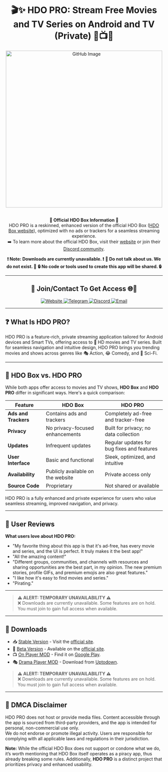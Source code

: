 <h1 align="center">🎬✨ HDO PRO: Stream Free Movies and TV Series on Android and TV (Private) 🍿📺🍥</h1>

<div align="center">
    <img src="https://github.com/user-attachments/assets/f23fcaf8-3da2-4546-9029-ebf0eeee2268" alt="GitHub Image" width="500">
    <br><br>
<p>
    <strong>🌟 Official HDO Box Information 🌟</strong><br>
    HDO PRO is a reskinned, enhanced version of the official HDO Box (<a href="https://hdo.app" target="_blank">HDO Box website</a>), optimized with no ads or trackers for a seamless streaming experience.<br>
    ➡️ To learn more about the official HDO Box, visit their <a href="https://hdo.app" target="_blank">website</a> or join their <a href="https://discord.com/invite/VPRJVExUVD" target="_blank">Discord community</a>.
</p>
    <strong>❗️ Note: Downloads are currently unavailable. ❗️</strong>  
    <strong>🚫 Do not talk about us. We do not exist. 🚫</strong>  
    <strong>🔒 No code or tools used to create this app will be shared. 🔒</strong>
</div>

---

<h2 align="center">📩 Join/Contact To Get Access 🌐🍥</h2>

<div align="center">
    <a href="https://hdopro.netlify.app/">
        <img src="https://img.shields.io/badge/🌟 Website-Visit-brightgreen" alt="Website">
    </a>
    <a href="#">
        <img src="https://img.shields.io/badge/💬 Telegram-Temporarily_Unavailable-lightgrey" alt="Telegram">
    </a>
    <a href="#">
        <img src="https://img.shields.io/badge/🌀 Discord-Temporarily_Unavailable-lightgrey" alt="Discord">
    </a>
    <a href="mailto:hdopro@protonmail.com">
        <img src="https://img.shields.io/badge/📧 Email-Contact-red" alt="Email">
    </a>
</div>

---

## **❓ What Is HDO PRO?**

HDO PRO is a feature-rich, private streaming application tailored for Android devices and Smart TVs, offering access to 🎥 HD movies and TV series. Built for seamless navigation and intuitive design, HDO PRO brings you trending movies and shows across genres like 🎭 Action, 😂 Comedy, and 🚀 Sci-Fi.

---

## **🌟 HDO Box vs. HDO PRO**

While both apps offer access to movies and TV shows, **HDO Box** and **HDO PRO** differ in significant ways. Here's a quick comparison:

| Feature                | **HDO Box**                      | **HDO PRO**                       |
|------------------------|-----------------------------------|------------------------------------|
| **Ads and Trackers**   | Contains ads and trackers         | Completely ad-free and tracker-free |
| **Privacy**            | No privacy-focused enhancements  | Built for privacy; no data collection |
| **Updates**            | Infrequent updates               | Regular updates for bug fixes and features |
| **User Interface**     | Basic and functional             | Sleek, optimized, and intuitive   |
| **Availability**       | Publicly available on the website| Private access only               |
| **Source Code**        | Proprietary                      | Not shared or available           |

HDO PRO is a fully enhanced and private experience for users who value seamless streaming, improved navigation, and privacy.  

---

## **💬 User Reviews**

**What users love about HDO PRO:**  
- "My favorite thing about this app is that it's ad-free, has every movie and series, and the UI is perfect. It truly makes it the best app!"  
- "All the amazing content!"  
- "Different groups, communities, and channels with resources and sharing opportunities are the best part, in my opinion. The new premium stories, profile GIFs, and premium emojis are also great features."  
- "I like how it's easy to find movies and series."  
- "Pirating."  

---

> **⚠️ ALERT: TEMPORARY UNAVAILABILITY ⚠️**  
> ❌ Downloads are currently unavailable. Some features are on hold. You must join to gain full access when available.  

---

## **📂 Downloads**

- 📥 [Stable Version](#) - Visit the <a href="https://hdo.app" target="_blank">official site</a>.  
- 🚧 [Beta Version](#) - Available on the <a href="https://hdo.app" target="_blank">official site</a>.  
- 📺 [On Player MOD](#) - Find it on <a href="https://play.google.com/store/apps/details?id=com.mediaon.apt" target="_blank">Google Play</a>.  
- 🎭 [Drama Player MOD](#) - Download from <a href="https://drama-player.en.uptodown.com/android/download" target="_blank">Uptodown</a>.  

> **⚠️ ALERT: TEMPORARY UNAVAILABILITY ⚠️**  
> ❌ Downloads are currently unavailable. Some features are on hold. You must join to gain full access when available.  

---

## **📜 DMCA Disclaimer**

HDO PRO does not host or provide media files. Content accessible through the app is sourced from third-party providers, and the app is intended for personal, non-commercial use only.  
We do not endorse or promote illegal activity. Users are responsible for complying with all applicable laws and regulations in their jurisdiction.  

**Note:** While the official HDO Box does not support or condone what we do, it’s worth mentioning that HDO Box itself operates as a piracy app, thus already breaking some rules. Additionally, **HDO PRO** is a distinct project that prioritizes privacy and enhanced usability.
